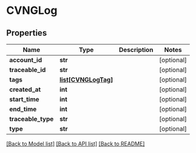 # CVNGLog

## Properties
Name | Type | Description | Notes
------------ | ------------- | ------------- | -------------
**account_id** | **str** |  | [optional] 
**traceable_id** | **str** |  | [optional] 
**tags** | [**list[CVNGLogTag]**](CVNGLogTag.md) |  | [optional] 
**created_at** | **int** |  | [optional] 
**start_time** | **int** |  | [optional] 
**end_time** | **int** |  | [optional] 
**traceable_type** | **str** |  | [optional] 
**type** | **str** |  | [optional] 

[[Back to Model list]](../README.md#documentation-for-models) [[Back to API list]](../README.md#documentation-for-api-endpoints) [[Back to README]](../README.md)


